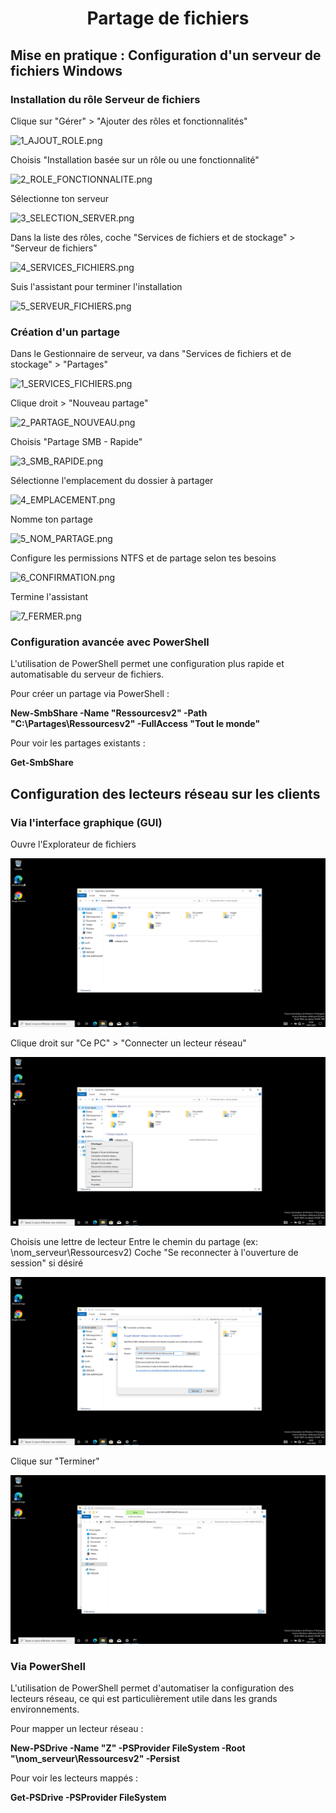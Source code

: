 <div align="center"><H1> Partage de fichiers </H1></div>

## Mise en pratique : Configuration d'un serveur de fichiers Windows

### Installation du rôle Serveur de fichiers

Clique sur "Gérer" > "Ajouter des rôles et fonctionnalités"

![1_AJOUT_ROLE.png](https://github.com/Skchaper/PartageFichiers/blob/main/Screens/Installation%20r%C3%B4le/1_AJOUT_ROLE.png)

Choisis "Installation basée sur un rôle ou une fonctionnalité"

![2_ROLE_FONCTIONNALITE.png](https://github.com/Skchaper/PartageFichiers/blob/main/Screens/Installation%20r%C3%B4le/2_ROLE_FONCTIONNALITE.png)

Sélectionne ton serveur

![3_SELECTION_SERVER.png](https://github.com/Skchaper/PartageFichiers/blob/main/Screens/Installation%20r%C3%B4le/3_SELECTION_SERVER.png)

Dans la liste des rôles, coche "Services de fichiers et de stockage" > "Serveur de fichiers"

![4_SERVICES_FICHIERS.png](https://github.com/Skchaper/PartageFichiers/blob/main/Screens/Installation%20r%C3%B4le/4_SERVICES_FICHIERS.png)

Suis l'assistant pour terminer l'installation

![5_SERVEUR_FICHIERS.png](https://github.com/Skchaper/PartageFichiers/blob/main/Screens/Installation%20r%C3%B4le/5_SERVEUR_FICHIERS.png)

### Création d'un partage

Dans le Gestionnaire de serveur, va dans "Services de fichiers et de stockage" > "Partages"

![1_SERVICES_FICHIERS.png](https://github.com/Skchaper/PartageFichiers/blob/main/Screens/Cr%C3%A9ation%20partage/1_SERVICES_FICHIERS.png)

Clique droit > "Nouveau partage"

![2_PARTAGE_NOUVEAU.png](https://github.com/Skchaper/PartageFichiers/blob/main/Screens/Cr%C3%A9ation%20partage/2_PARTAGE_NOUVEAU.png)

Choisis "Partage SMB - Rapide"

![3_SMB_RAPIDE.png](https://github.com/Skchaper/PartageFichiers/blob/main/Screens/Cr%C3%A9ation%20partage/3_SMB_RAPIDE.png)

Sélectionne l'emplacement du dossier à partager

![4_EMPLACEMENT.png](https://github.com/Skchaper/PartageFichiers/blob/main/Screens/Cr%C3%A9ation%20partage/4_EMPLACEMENT.png)

Nomme ton partage

![5_NOM_PARTAGE.png](https://github.com/Skchaper/PartageFichiers/blob/main/Screens/Cr%C3%A9ation%20partage/5_NOM_PARTAGE.png)

Configure les permissions NTFS et de partage selon tes besoins

![6_CONFIRMATION.png](https://github.com/Skchaper/PartageFichiers/blob/main/Screens/Cr%C3%A9ation%20partage/6_CONFIRMATION.png)

Termine l'assistant

![7_FERMER.png](https://github.com/Skchaper/PartageFichiers/blob/main/Screens/Cr%C3%A9ation%20partage/7_FERMER.png)

### Configuration avancée avec PowerShell

L'utilisation de PowerShell permet une configuration plus rapide et automatisable du serveur de fichiers.

Pour créer un partage via PowerShell :

**New-SmbShare -Name "Ressourcesv2" -Path "C:\Partages\Ressourcesv2" -FullAccess "Tout le monde"**

Pour voir les partages existants :

**Get-SmbShare**

## Configuration des lecteurs réseau sur les clients


### Via l'interface graphique (GUI)

Ouvre l'Explorateur de fichiers

![VirtualBoxVM_SBSAsK58dh.png](https://github.com/Skchaper/PartageFichiers/blob/main/Screens/Via%20l'interface%20graphique%20(gui)/VirtualBoxVM_SBSAsK58dh.png)

Clique droit sur "Ce PC" > "Connecter un lecteur réseau"

![VirtualBoxVM_uLarZQXjWT.png](https://github.com/Skchaper/PartageFichiers/blob/main/Screens/Via%20l'interface%20graphique%20(gui)/VirtualBoxVM_uLarZQXjWT.png)

Choisis une lettre de lecteur
Entre le chemin du partage (ex: \\nom_serveur\Ressourcesv2)
Coche "Se reconnecter à l'ouverture de session" si désiré

![VirtualBoxVM_b3Q4tcTaYd.png](https://github.com/Skchaper/PartageFichiers/blob/main/Screens/Via%20l'interface%20graphique%20(gui)/VirtualBoxVM_b3Q4tcTaYd.png)

Clique sur "Terminer"

![VirtualBoxVM_DZJf1vgout.png](https://github.com/Skchaper/PartageFichiers/blob/main/Screens/Via%20l'interface%20graphique%20(gui)/VirtualBoxVM_DZJf1vgout.png)

### Via PowerShell

L'utilisation de PowerShell permet d'automatiser la configuration des lecteurs réseau, ce qui est particulièrement utile dans les grands environnements.

Pour mapper un lecteur réseau :

**New-PSDrive -Name "Z" -PSProvider FileSystem -Root "\\nom_serveur\Ressourcesv2" -Persist**

Pour voir les lecteurs mappés :

**Get-PSDrive -PSProvider FileSystem**
